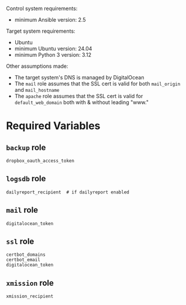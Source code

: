Control system requirements:

- minimum Ansible version: 2.5

Target system requirements:

- Ubuntu
- minimum Ubuntu version: 24.04
- minimum Python 3 version: 3.12

Other assumptions made:

- The target system's DNS is managed by DigitalOcean
- The `mail` role assumes that the SSL cert is valid for both `mail_origin` and
  `mail_hostname`
- The `apache` role assumes that the SSL cert is valid for `default_web_domain`
  both with & without leading "www."

Required Variables
==================

`backup` role
-------------

    dropbox_oauth_access_token

`logsdb` role
-------------

    dailyreport_recipient  # if dailyreport enabled

`mail` role
-----------

    digitalocean_token

`ssl` role
----------

    certbot_domains
    certbot_email
    digitalocean_token

`xmission` role
---------------

    xmission_recipient
